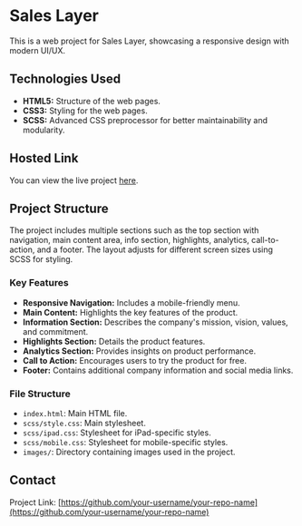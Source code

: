 # Sales Layer

This is a web project for Sales Layer, showcasing a responsive design with modern UI/UX.

## Technologies Used

- **HTML5:** Structure of the web pages.
- **CSS3:** Styling for the web pages.
- **SCSS:** Advanced CSS preprocessor for better maintainability and modularity.

## Hosted Link

You can view the live project [here](http://your-hosted-link.com).

## Project Structure

The project includes multiple sections such as the top section with navigation, main content area, info section, highlights, analytics, call-to-action, and a footer. The layout adjusts for different screen sizes using SCSS for styling.

### Key Features

- **Responsive Navigation:** Includes a mobile-friendly menu.
- **Main Content:** Highlights the key features of the product.
- **Information Section:** Describes the company's mission, vision, values, and commitment.
- **Highlights Section:** Details the product features.
- **Analytics Section:** Provides insights on product performance.
- **Call to Action:** Encourages users to try the product for free.
- **Footer:** Contains additional company information and social media links.

### File Structure

- `index.html`: Main HTML file.
- `scss/style.css`: Main stylesheet.
- `scss/ipad.css`: Stylesheet for iPad-specific styles.
- `scss/mobile.css`: Stylesheet for mobile-specific styles.
- `images/`: Directory containing images used in the project.

## Contact



Project Link: [https://github.com/your-username/your-repo-name](https://github.com/your-username/your-repo-name)